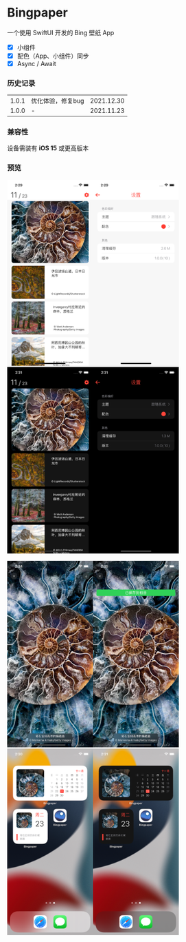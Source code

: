 # Bingpaper

一个使用 SwiftUI 开发的 Bing 壁纸 App
- [x] 小组件
- [x] 配色（App、小组件）同步
- [x] Async / Await

### 历史记录

|       |                  |            | 
| ----- | ---------------- | :--------: |
| 1.0.1 | 优化体验，修复bug   | 2021.12.30 |
| 1.0.0 | -                | 2021.11.23 |

### 兼容性
设备需装有 **iOS 15** 或更高版本

### 预览

<img src="assets/l01.png" width="200px"><img src="assets/l02.png" width="200px"><img src="assets/d01.png" width="200px"><img src="assets/d02.png" width="200px">

<img src="assets/p01.png" width="200px"><img src="assets/p02.png" width="200px"><img src="assets/w01.png" width="200px"><img src="assets/w02.png" width="200px">

